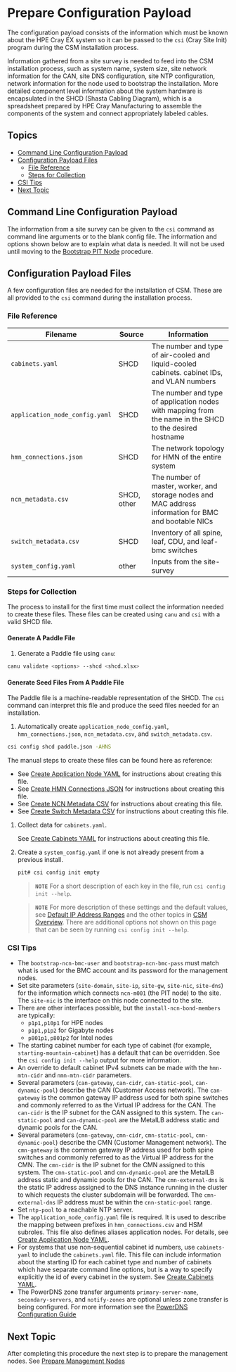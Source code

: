 # Prepare Configuration Payload

The configuration payload consists of the information which must be known about the HPE Cray EX system so it
can be passed to the `csi` (Cray Site Init) program during the CSM installation process.

Information gathered from a site survey is needed to feed into the CSM installation process, such as system name,
system size, site network information for the CAN, site DNS configuration, site NTP configuration, network
information for the node used to bootstrap the installation. More detailed component level information about the
system hardware is encapsulated in the SHCD (Shasta Cabling Diagram), which is a spreadsheet prepared by HPE Cray
Manufacturing to assemble the components of the system and connect appropriately labeled cables.

## Topics

* [Command Line Configuration Payload](#command_line_configuration_payload)
* [Configuration Payload Files](#configuration_payload_files)
    * [File Reference](#file-reference)
    * [Steps for Collection](#steps-for-collection)
* [CSI Tips](#csi-tips)
* [Next Topic](#next-topic)

<a name="command_line_configuration_payload"></a>
## Command Line Configuration Payload

The information from a site survey can be given to the `csi` command as command line arguments or to the blank config file.
The information and options shown below are to explain what data is needed. It will not be used until moving
to the [Bootstrap PIT Node](index.md#bootstrap_pit_node) procedure.

<a name="configuration_payload_files"></a>
## Configuration Payload Files

A few configuration files are needed for the installation of CSM. These are all provided to the `csi`
command during the installation process.

<a name="file-reference"></a>
### File Reference

| Filename | Source | Information |
| --- | --- | --- |
| `cabinets.yaml` | SHCD | The number and type of air-cooled and liquid-cooled cabinets. cabinet IDs, and VLAN numbers |
| `application_node_config.yaml` | SHCD | The number and type of application nodes with mapping from the name in the SHCD to the desired hostname |
| `hmn_connections.json` | SHCD | The network topology for HMN of the entire system |
| `ncn_metadata.csv` | SHCD, other| The number of master, worker, and storage nodes and MAC address information for BMC and bootable NICs |
| `switch_metadata.csv` | SHCD | Inventory of all spine, leaf, CDU, and leaf-bmc switches |
| `system_config.yaml` | other | Inputs from the site-survey |

<a name="steps-for-collection"></a>

### Steps for Collection

The process to install for the first time must collect the information needed to create these files.  These files can be created using `canu` and `csi` with a valid SHCD file.

#### Generate A Paddle File

1. Generate a Paddle file using `canu`:

```bash
canu validate <options> --shcd <shcd.xlsx>
```

#### Generate Seed Files From A Paddle File

The Paddle file is a machine-readable representation of the SHCD.  The `csi` command can interpret this file and produce the seed files needed for an installation.

1. Automatically create `application_node_config.yaml`, `hmn_connections.json`, `ncn_metadata.csv`, and `switch_metadata.csv`.

```bash
csi config shcd paddle.json -AHNS
```

The manual steps to create these files can be found here as reference:

- See [Create Application Node YAML](create_application_node_config_yaml.md) for instructions about creating this file.
- See [Create HMN Connections JSON](create_hmn_connections_json.md) for instructions about creating this file.
- See [Create NCN Metadata CSV](create_ncn_metadata_csv.md) for instructions about creating this file.
- See [Create Switch Metadata CSV](create_switch_metadata_csv.md) for instructions about creating this file.

1. Collect data for `cabinets.yaml`.

   See [Create Cabinets YAML](create_cabinets_yaml.md) for instructions about creating this file.

1. Create a `system_config.yaml` if one is not already present from a previous install.

   ```bash
   pit# csi config init empty
   ```

   > **`NOTE`** For a short description of each key in the file, run `csi config init --help`.

   > **`NOTE`** For more description of these settings and the default values, see
   > [Default IP Address Ranges](../introduction/csm_overview.md#default_ip_address_ranges) and the other topics in
   > [CSM Overview](../introduction/csm_overview.md). There are additional options not shown on this page that can be
   > seen by running `csi config init --help`.

<a name="csi-tips"></a>
### CSI Tips

* The `bootstrap-ncn-bmc-user` and `bootstrap-ncn-bmc-pass` must match what is used for the BMC account and its password for the management nodes.
* Set site parameters (`site-domain`, `site-ip`, `site-gw`, `site-nic`, `site-dns`) for the information which connects `ncn-m001` (the PIT node) to the site. The `site-nic` is the interface on this node connected to the site.
* There are other interfaces possible, but the `install-ncn-bond-members` are typically:
   * `p1p1,p10p1` for HPE nodes
   * `p1p1,p1p2` for Gigabyte nodes
   * `p801p1,p801p2` for Intel nodes
* The starting cabinet number for each type of cabinet (for example, `starting-mountain-cabinet`) has a default that can be overridden. See the `csi config init --help` output for more information.
* An override to default cabinet IPv4 subnets can be made with the `hmn-mtn-cidr` and `nmn-mtn-cidr` parameters.
* Several parameters (`can-gateway`, `can-cidr`, `can-static-pool`, `can-dynamic-pool`) describe the CAN (Customer Access network). The `can-gateway` is the common gateway IP address used for both spine switches and commonly referred to as the Virtual IP address for the CAN. The `can-cidr` is the IP subnet for the CAN assigned to this system. The `can-static-pool` and `can-dynamic-pool` are the MetalLB address static and dynamic pools for the CAN.
* Several parameters (`cmn-gateway`, `cmn-cidr`, `cmn-static-pool`, `cmn-dynamic-pool`) describe the CMN (Customer Management network). The `cmn-gateway` is the common gateway IP address used for both spine switches and commonly referred to as the Virtual IP address for the CMN. The `cmn-cidr` is the IP subnet for the CMN assigned to this system. The `cmn-static-pool` and `cmn-dynamic-pool` are the MetalLB address static and dynamic pools for the CAN. The `cmn-external-dns` is the static IP address assigned to the DNS instance running in the cluster to which requests the cluster subdomain will be forwarded. The `cmn-external-dns` IP address must be within the `cnn-static-pool` range.
* Set `ntp-pool` to a reachable NTP server.
* The `application_node_config.yaml` file is required. It is used to describe the mapping between prefixes in `hmn_connections.csv` and HSM subroles. This file also defines aliases application nodes. For details, see [Create Application Node YAML](create_application_node_config_yaml.md).
* For systems that use non-sequential cabinet id numbers, use `cabinets-yaml` to include the `cabinets.yaml` file. This file can include information about the starting ID for each cabinet type and number of cabinets which have separate command line options, but is a way to specify explicitly the id of every cabinet in the system. See [Create Cabinets YAML](create_cabinets_yaml.md).
* The PowerDNS zone transfer arguments `primary-server-name`, `secondary-servers`, and `notify-zones` are optional unless zone transfer is being configured. For more information see the [PowerDNS Configuration Guide](../operations/network/dns/PowerDNS_Configuration.md#zone-transfer)

<a name="next-topic"></a>
## Next Topic

After completing this procedure the next step is to prepare the management nodes. See [Prepare Management Nodes](index.md#prepare_management_nodes)


